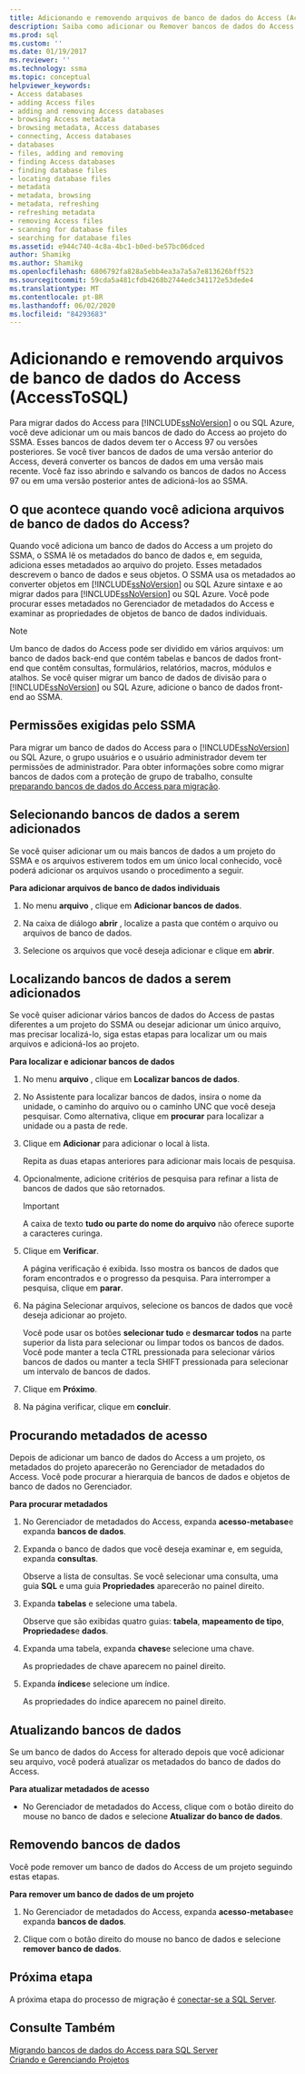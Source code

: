```yaml
---
title: Adicionando e removendo arquivos de banco de dados do Access (AccessToSQL) | Microsoft Docs
description: Saiba como adicionar ou Remover bancos de dados do Access de ou para o projeto do SSMA a fim de migrar para o Access data para o SQL Server ou para o Azure SQL Database.
ms.prod: sql
ms.custom: ''
ms.date: 01/19/2017
ms.reviewer: ''
ms.technology: ssma
ms.topic: conceptual
helpviewer_keywords:
- Access databases
- adding Access files
- adding and removing Access databases
- browsing Access metadata
- browsing metadata, Access databases
- connecting, Access databases
- databases
- files, adding and removing
- finding Access databases
- finding database files
- locating database files
- metadata
- metadata, browsing
- metadata, refreshing
- refreshing metadata
- removing Access files
- scanning for database files
- searching for database files
ms.assetid: e944c740-4c8a-4bc1-b0ed-be57bc06dced
author: Shamikg
ms.author: Shamikg
ms.openlocfilehash: 6806792fa828a5ebb4ea3a7a5a7e813626bff523
ms.sourcegitcommit: 59cda5a481cfdb4268b2744edc341172e53dede4
ms.translationtype: MT
ms.contentlocale: pt-BR
ms.lasthandoff: 06/02/2020
ms.locfileid: "84293683"
---
```

# <a name="adding-and-removing-access-database-files-accesstosql"></a>Adicionando e removendo arquivos de banco de dados do Access (AccessToSQL)
Para migrar dados do Access para [!INCLUDE[ssNoVersion](../../includes/ssnoversion-md.md)] o ou SQL Azure, você deve adicionar um ou mais bancos de dado do Access ao projeto do SSMA. Esses bancos de dados devem ter o Access 97 ou versões posteriores. Se você tiver bancos de dados de uma versão anterior do Access, deverá converter os bancos de dados em uma versão mais recente. Você faz isso abrindo e salvando os bancos de dados no Access 97 ou em uma versão posterior antes de adicioná-los ao SSMA.  
  
## <a name="what-happens-when-you-add-access-database-files"></a>O que acontece quando você adiciona arquivos de banco de dados do Access?  
Quando você adiciona um banco de dados do Access a um projeto do SSMA, o SSMA lê os metadados do banco de dados e, em seguida, adiciona esses metadados ao arquivo do projeto. Esses metadados descrevem o banco de dados e seus objetos. O SSMA usa os metadados ao converter objetos em [!INCLUDE[ssNoVersion](../../includes/ssnoversion-md.md)] ou SQL Azure sintaxe e ao migrar dados para [!INCLUDE[ssNoVersion](../../includes/ssnoversion-md.md)] ou SQL Azure. Você pode procurar esses metadados no Gerenciador de metadados do Access e examinar as propriedades de objetos de banco de dados individuais.  
  
> [!NOTE]  
> Um banco de dados do Access pode ser dividido em vários arquivos: um banco de dados back-end que contém tabelas e bancos de dados front-end que contêm consultas, formulários, relatórios, macros, módulos e atalhos. Se você quiser migrar um banco de dados de divisão para o [!INCLUDE[ssNoVersion](../../includes/ssnoversion-md.md)] ou SQL Azure, adicione o banco de dados front-end ao SSMA.  
  
## <a name="permissions-that-are-required-by-ssma"></a>Permissões exigidas pelo SSMA  
Para migrar um banco de dados do Access para o [!INCLUDE[ssNoVersion](../../includes/ssnoversion-md.md)] ou SQL Azure, o grupo usuários e o usuário administrador devem ter permissões de administrador. Para obter informações sobre como migrar bancos de dados com a proteção de grupo de trabalho, consulte [preparando bancos de dados do Access para migração](preparing-access-databases-for-migration-accesstosql.md).  
  
## <a name="selecting-databases-to-add"></a>Selecionando bancos de dados a serem adicionados  
Se você quiser adicionar um ou mais bancos de dados a um projeto do SSMA e os arquivos estiverem todos em um único local conhecido, você poderá adicionar os arquivos usando o procedimento a seguir.  
  
**Para adicionar arquivos de banco de dados individuais**  
  
1.  No menu **arquivo** , clique em **Adicionar bancos de dados**.  
  
2.  Na caixa de diálogo **abrir** , localize a pasta que contém o arquivo ou arquivos de banco de dados.  
  
3.  Selecione os arquivos que você deseja adicionar e clique em **abrir**.  
  
## <a name="finding-databases-to-add"></a>Localizando bancos de dados a serem adicionados  
Se você quiser adicionar vários bancos de dados do Access de pastas diferentes a um projeto do SSMA ou desejar adicionar um único arquivo, mas precisar localizá-lo, siga estas etapas para localizar um ou mais arquivos e adicioná-los ao projeto.  
  
**Para localizar e adicionar bancos de dados**  
  
1.  No menu **arquivo** , clique em **Localizar bancos de dados**.  
  
2.  No Assistente para localizar bancos de dados, insira o nome da unidade, o caminho do arquivo ou o caminho UNC que você deseja pesquisar. Como alternativa, clique em **procurar** para localizar a unidade ou a pasta de rede.  
  
3.  Clique em **Adicionar** para adicionar o local à lista.  
  
    Repita as duas etapas anteriores para adicionar mais locais de pesquisa.  
  
4.  Opcionalmente, adicione critérios de pesquisa para refinar a lista de bancos de dados que são retornados.  
  
    > [!IMPORTANT]  
    > A caixa de texto **tudo ou parte do nome do arquivo** não oferece suporte a caracteres curinga.  
  
5.  Clique em **Verificar**.  
  
    A página verificação é exibida. Isso mostra os bancos de dados que foram encontrados e o progresso da pesquisa. Para interromper a pesquisa, clique em **parar**.  
  
6.  Na página Selecionar arquivos, selecione os bancos de dados que você deseja adicionar ao projeto.  
  
    Você pode usar os botões **selecionar tudo** e **desmarcar todos** na parte superior da lista para selecionar ou limpar todos os bancos de dados. Você pode manter a tecla CTRL pressionada para selecionar vários bancos de dados ou manter a tecla SHIFT pressionada para selecionar um intervalo de bancos de dados.  
  
7.  Clique em **Próximo**.  
  
8.  Na página verificar, clique em **concluir**.  
  
## <a name="browsing-access-metadata"></a>Procurando metadados de acesso  
Depois de adicionar um banco de dados do Access a um projeto, os metadados do projeto aparecerão no Gerenciador de metadados do Access. Você pode procurar a hierarquia de bancos de dados e objetos de banco de dados no Gerenciador.  
  
**Para procurar metadados**  
  
1.  No Gerenciador de metadados do Access, expanda **acesso-metabase**e expanda **bancos de dados**.  
  
2.  Expanda o banco de dados que você deseja examinar e, em seguida, expanda **consultas**.  
  
    Observe a lista de consultas. Se você selecionar uma consulta, uma guia **SQL** e uma guia **Propriedades** aparecerão no painel direito.  
  
3.  Expanda **tabelas** e selecione uma tabela.  
  
    Observe que são exibidas quatro guias: **tabela**, **mapeamento de tipo**, **Propriedades**e **dados**.  
  
4.  Expanda uma tabela, expanda **chaves**e selecione uma chave.  
  
    As propriedades de chave aparecem no painel direito.  
  
5.  Expanda **índices**e selecione um índice.  
  
    As propriedades do índice aparecem no painel direito.  
  
## <a name="refreshing-databases"></a>Atualizando bancos de dados  
Se um banco de dados do Access for alterado depois que você adicionar seu arquivo, você poderá atualizar os metadados do banco de dados do Access.  
  
**Para atualizar metadados de acesso**  
  
-   No Gerenciador de metadados do Access, clique com o botão direito do mouse no banco de dados e selecione **Atualizar do banco de dados**.  
  
## <a name="removing-databases"></a>Removendo bancos de dados  
Você pode remover um banco de dados do Access de um projeto seguindo estas etapas.  
  
**Para remover um banco de dados de um projeto**  
  
1.  No Gerenciador de metadados do Access, expanda **acesso-metabase**e expanda **bancos de dados**.  
  
2.  Clique com o botão direito do mouse no banco de dados e selecione **remover banco de dados**.  
  
## <a name="next-step"></a>Próxima etapa  
A próxima etapa do processo de migração é [conectar-se a SQL Server](https://msdn.microsoft.com/bb8c4bde-cfc2-4636-92ae-5dd24abe9536).  
  
## <a name="see-also"></a>Consulte Também  
[Migrando bancos de dados do Access para SQL Server](migrating-access-databases-to-sql-server-azure-sql-db-accesstosql.md)  
[Criando e Gerenciando Projetos](creating-and-managing-projects-accesstosql.md)  
  
